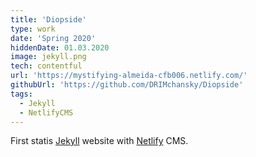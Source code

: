 ```yaml
---
title: 'Diopside'
type: work
date: 'Spring 2020'
hiddenDate: 01.03.2020
image: jekyll.png
tech: contentful
url: 'https://mystifying-almeida-cfb006.netlify.com/'
githubUrl: 'https://github.com/DRIMchansky/Diopside'
tags:
  - Jekyll
  - NetlifyCMS
---
```


First statis [Jekyll](https://jekyllrb.com/) website with [Netlify](https://www.netlifycms.org/) CMS.
